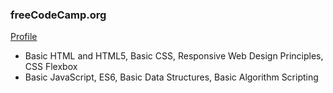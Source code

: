 ### freeCodeCamp.org

[Profile](https://www.freecodecamp.org/fcc5e286731-b0a0-49bf-baf4-3adacfd01982)

- Basic HTML and HTML5, Basic CSS, Responsive Web Design Principles, CSS Flexbox
- Basic JavaScript, ES6, Basic Data Structures, Basic Algorithm Scripting
